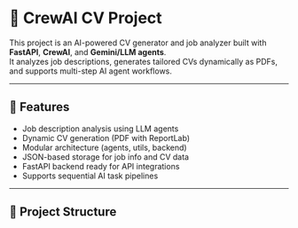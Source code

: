 # 🧠 CrewAI CV Project

This project is an AI-powered CV generator and job analyzer built with **FastAPI**, **CrewAI**, and **Gemini/LLM agents**.  
It analyzes job descriptions, generates tailored CVs dynamically as PDFs, and supports multi-step AI agent workflows.

---

## 🚀 Features

- Job description analysis using LLM agents  
- Dynamic CV generation (PDF with ReportLab)  
- Modular architecture (agents, utils, backend)  
- JSON-based storage for job info and CV data  
- FastAPI backend ready for API integrations  
- Supports sequential AI task pipelines  

---

## 🧩 Project Structure

